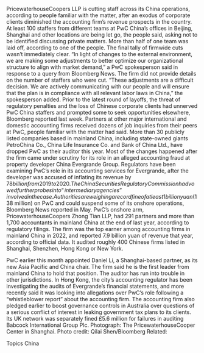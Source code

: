 PricewaterhouseCoopers LLP is cutting staff across its China operations, according to people familiar with the matter, after an exodus of corporate clients diminished the accounting firm’s revenue prospects in the country.
At least 100 staffers from different teams at PwC China’s offices in Beijing, Shanghai and other locations are being let go, the people said, asking not to be identified discussing private matters. More than half of one team was laid off, according to one of the people. The final tally of firmwide cuts wasn’t immediately clear.
“In light of changes to the external environment, we are making some adjustments to better optimize our organizational structure to align with market demand,” a PwC spokesperson said in response to a query from Bloomberg News. The firm did not provide details on the number of staffers who were cut.
“These adjustments are a difficult decision. We are actively communicating with our people and will ensure that the plan is in compliance with all relevant labor laws in China,” the spokesperson added.
Prior to the latest round of layoffs, the threat of regulatory penalties and the loss of Chinese corporate clients had unnerved PwC China staffers and prompted some to seek opportunities elsewhere, Bloomberg reported last week. Partners at other major international and domestic accounting firms received dozens of job inquiries from their peers at PwC, people familiar with the matter had said.
More than 30 publicly listed companies based in mainland China, including state-owned giants PetroChina Co., China Life Insurance Co. and Bank of China Ltd., have dropped PwC as their auditor this year. Most of the changes happened after the firm came under scrutiny for its role in an alleged accounting fraud at property developer China Evergrande Group.
Regulators have been examining PwC’s role in its accounting services for Evergrande, after the developer was accused of inflating its revenue by $78 billion from 2019 to 2020. The China Securities Regulatory Commission had vowed further probes into “intermediary agencies” involved in the case.
Authorities are weighing a record fine of at least 1 billion yuan ($138 million) on PwC and could suspend some of its onshore operations, Bloomberg News reported in May.
PwC’s onshore arm, PricewaterhouseCoopers Zhong Tian LLP, had 291 partners and more than 1,700 accountants in mainland China at the end of last year, according to regulatory filings. The firm was the top earner among accounting firms in mainland China in 2022, and reported 7.9 billion yuan of revenue that year, according to official data. It audited roughly 400 Chinese firms listed in Shanghai, Shenzhen, Hong Kong or New York.

PwC earlier this month appointed Daniel Li, a Shanghai-based partner, as its new Asia Pacific and China chair. The firm said he is the first leader from mainland China to hold that position.
The auditor has run into trouble in other jurisdictions. In Hong Kong, the city’s accounting regulator has been investigating the audits of Evergrande’s financial statements, and more recently said it was looking into allegations over PwC’s role following a “whistleblower report” about the accounting firm.
The accounting firm also pledged earlier to boost governance controls in Australia over questions of a serious conflict of interest in leaking government tax plans to its clients. Its UK network was separately fined £5.6 million for failures in auditing Babcock International Group Plc.
Photograph: The PricewaterhouseCooper Center in Shanghai. Photo credit: Qilai Shen/Bloomberg
Related:

Topics
China
